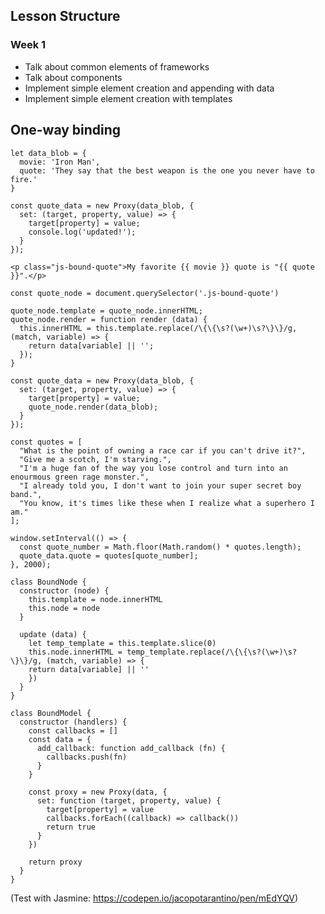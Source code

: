 
## Lesson Structure

### Week 1

* Talk about common elements of frameworks
* Talk about components
* Implement simple element creation and appending with data
* Implement simple element creation with templates

## One-way binding

```
let data_blob = {  
  movie: 'Iron Man',
  quote: 'They say that the best weapon is the one you never have to fire.'
}
```

```
const quote_data = new Proxy(data_blob, {  
  set: (target, property, value) => {
    target[property] = value;
    console.log('updated!');
  }  
});
```

```
<p class="js-bound-quote">My favorite {{ movie }} quote is "{{ quote }}".</p>  

```

```
const quote_node = document.querySelector('.js-bound-quote')

quote_node.template = quote_node.innerHTML;
quote_node.render = function render (data) {  
  this.innerHTML = this.template.replace(/\{\{\s?(\w+)\s?\}\}/g, (match, variable) => {
    return data[variable] || '';
  });
}
```

```
const quote_data = new Proxy(data_blob, {  
  set: (target, property, value) => {
    target[property] = value;
    quote_node.render(data_blob);
  }  
});
```

```
const quotes = [  
  "What is the point of owning a race car if you can't drive it?",
  "Give me a scotch, I'm starving.",
  "I'm a huge fan of the way you lose control and turn into an enourmous green rage monster.",
  "I already told you, I don't want to join your super secret boy band.",
  "You know, it's times like these when I realize what a superhero I am."
];

window.setInterval(() => {  
  const quote_number = Math.floor(Math.random() * quotes.length);
  quote_data.quote = quotes[quote_number];
}, 2000);
```

```
class BoundNode {  
  constructor (node) {
    this.template = node.innerHTML
    this.node = node
  }

  update (data) {
    let temp_template = this.template.slice(0)
    this.node.innerHTML = temp_template.replace(/\{\{\s?(\w+)\s?\}\}/g, (match, variable) => {
    return data[variable] || ''
    })
  }
}
```

```
class BoundModel {  
  constructor (handlers) {
    const callbacks = []
    const data = {
      add_callback: function add_callback (fn) {
        callbacks.push(fn)
      }
    }

    const proxy = new Proxy(data, {
      set: function (target, property, value) {
        target[property] = value
        callbacks.forEach((callback) => callback())
        return true
      }
    })

    return proxy 
  }
}
```

(Test with Jasmine: https://codepen.io/jacopotarantino/pen/mEdYQV)
